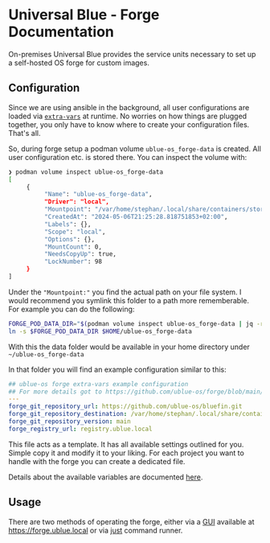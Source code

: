 # Universal Blue - Forge Documentation

On-premises Universal Blue provides the service units necessary to set up a self-hosted
OS forge for custom images.

## Configuration

Since we are using ansible in the background, all user configurations are loaded via
[`extra-vars`](https://docs.ansible.com/ansible/latest/playbook_guide/playbooks_variables.html#defining-variables-at-runtime)
at runtime. No worries on how things are plugged together, you only have to know where
to create your configuration files. That's all.

So, during forge setup a podman volume `ublue-os_forge-data` is created. All user configuration
etc. is stored there. You can inspect the volume with:

```sh
❯ podman volume inspect ublue-os_forge-data
[
     {
          "Name": "ublue-os_forge-data",
          "Driver": "local",
          "Mountpoint": "/var/home/stephan/.local/share/containers/storage/volumes/ublue-os_forge-data/_data",
          "CreatedAt": "2024-05-06T21:25:28.818751853+02:00",
          "Labels": {},
          "Scope": "local",
          "Options": {},
          "MountCount": 0,
          "NeedsCopyUp": true,
          "LockNumber": 98
     }
]
```

Under the `"Mountpoint:"` you find the actual path on your file system. I would recommend you
symlink this folder to a path more rememberable. For example you can do the following:

```sh
FORGE_POD_DATA_DIR="$(podman volume inspect ublue-os_forge-data | jq -r '.[0].Mountpoint')"
ln -s $FORGE_POD_DATA_DIR $HOME/ublue-os_forge-data
```

With this the data folder would be available in your home directory under `~/ublue-os_forge-data`

In that folder you will find an example configuration similar to this:

```yaml
## ublue-os forge extra-vars example configuration
## For more details got to https://github.com/ublue-os/forge/blob/main/docs/variables.md
---
forge_git_repository_url: https://github.com/ublue-os/bluefin.git
forge_git_repository_destination: /var/home/stephan/.local/share/containers/storage/volumes/ublue-os_forge-data/_data/data/bluefin
forge_git_repository_version: main
forge_registry_url: registry.ublue.local
```

This file acts as a template. It has all available settings outlined for you. Simple copy
it and modify it to your liking. For each project you want to handle with the forge you can
create a dedicated file.

Details about the available variables are documented [here](./variables.md).

## Usage

There are two methods of operating the forge, either via a [GUI](./gui.md) available
at <https://forge.ublue.local> or via [just](./just.md) command runner.
